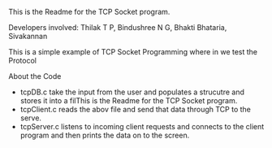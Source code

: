 This is the Readme for the TCP Socket program.

Developers involved: Thilak T P, Bindushree N G, Bhakti Bhataria, Sivakannan


This is a simple example of TCP Socket Programming where in we test the Protocol

About the Code
- tcpDB.c take the input from the user and populates a strucutre and stores it into a filThis is the Readme for the TCP Socket program.
- tcpClient.c reads the abov file and send that data through TCP to the serve.
- tcpServer.c listens to incoming client requests and connects to the client program and then prints the data on to the screen.
